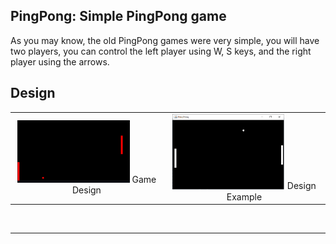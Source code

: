 ## PingPong: Simple PingPong game

As you may know, the old PingPong games were very simple, you will have two players, you
can control the left player using W, S keys, and the right player using the arrows.

## Design

<div style="text-align: center">
<table><tr>

   <td style="text-align: center">
    <img width="180" alt="Log_in" src="/img/img.PNG">
        Game Design
  </td>

   <td style="text-align: center">
    <img width="180" alt="Sign_up" src="/img/ex_Img.PNG">
        Design Example
  </td>

</tr></table>
</div>

<br> 
<hr>
